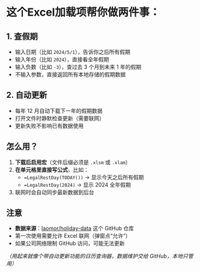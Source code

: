 # 这个Excel加载项帮你做两件事：

## 1. 查假期

- 输入日期（比如 `2024/5/1`），告诉你之后所有假期  
- 输入年份（比如 `2024`），直接看全年假期  
- 输入负数（比如 `-3`），查过去 3 个月到未来 1 年的假期  
- 不输入参数，直接返回所有本地存储的假期数据  

## 2. 自动更新

- 每年 12 月自动下载下一年的假期数据  
- 打开文件时静默检查更新（需要联网）  
- 更新失败不影响已有数据使用  

## 怎么用？

1. **下载后启用宏**（文件后缀必须是 `.xlsm` 或 `.xlam`）  
2. **在单元格里直接写公式**，比如：  
   - `=LegalRestDay(TODAY())` → 显示今天之后所有假期  
   - `=LegalRestDay(2024)` → 显示 2024 全年假期  
3. 联网时会自动同步最新数据到后台  

## 注意

- **数据来源**：[laomor/holiday-data](https://github.com/laomor/holiday-data) 这个 GitHub 仓库  
- 第一次使用需要允许 Excel 联网（弹窗点“允许”）  
- 如果公司网络限制 GitHub 访问，可能无法更新  

*（用起来就像个带自动更新功能的日历查询器，数据维护交给 GitHub，本地只管用）*
